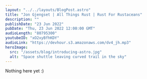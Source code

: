 ```yaml
---
layout: "../../layouts/BlogPost.astro"
title: "Jon Gjengset | All Things Rust | Rust For Rustaceans"
description: ""
publishDate: "23 Jun 2022"
pubDate: "Thu, 23 Jun 2022 12:00:00 GMT"
audioLength: "80795300"
youtubeID: "xO2xyBfhKDY"
audioLink: "https://devhour.s3.amazonaws.com/dv4_jh.mp3"
heroImage:
  src: "/assets/blog/introducing-astro.jpg"
  alt: "Space shuttle leaving curved trail in the sky"
---
```


Nothing here yet :)